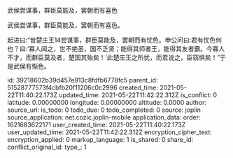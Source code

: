 武侯尝谋事，群臣莫能及，罢朝而有喜色

武侯尝谋事，群臣莫能及，罢朝而有喜色。

起进曰:“昔楚庄王14尝谋事，群臣莫能及，罢朝而有忧色。申公问曰:君有忧色何也？曰:‘寡人闻之，世不绝圣，国不乏贤；能得其师者王，能得其友者霸。今寡人不才，而群臣莫及者，楚国其殆矣！’此楚庄王之所忧，而君说之，臣窃惧矣！”于是武侯有惭色。


id: 39218602b39d457e913c8fdfb6778fc5
parent_id: 51528777573f4cbfb20f11206c0c2996
created_time: 2021-05-22T11:40:22.173Z
updated_time: 2021-05-22T11:42:22.312Z
is_conflict: 0
latitude: 0.00000000
longitude: 0.00000000
altitude: 0.0000
author: 
source_url: 
is_todo: 0
todo_due: 0
todo_completed: 0
source: joplin
source_application: net.cozic.joplin-mobile
application_data: 
order: 1621683622171
user_created_time: 2021-05-22T11:40:22.173Z
user_updated_time: 2021-05-22T11:42:22.312Z
encryption_cipher_text: 
encryption_applied: 0
markup_language: 1
is_shared: 0
share_id: 
conflict_original_id: 
type_: 1